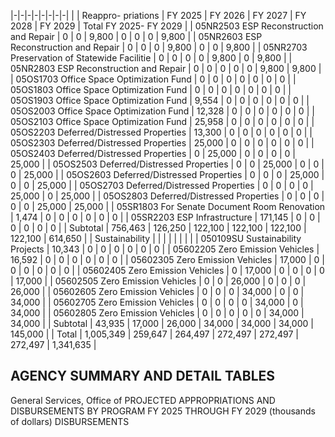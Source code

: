 |-|-|-|-|-|-|-|-|
| | Reappro-  priations | FY 2025 | FY 2026 | FY 2027 | FY 2028 | FY 2029 | Total FY 2025- FY 2029 |
| 05NR2503 ESP Reconstruction and Repair | 0 | 0 | 9,800 | 0 | 0 | 0 | 9,800 |
| 05NR2603 ESP Reconstruction and Repair | 0 | 0 | 0 | 9,800 | 0 | 0 | 9,800 |
| 05NR2703 Preservation of Statewide Facilitie | 0 | 0 | 0 | 0 | 9,800 | 0 | 9,800 |
| 05NR2803 ESP Reconstruction and Repair | 0 | 0 | 0 | 0 | 0 | 9,800 | 9,800 |
| 05OS1703 Office Space Optimization Fund | 0 | 0 | 0 | 0 | 0 | 0 | 0 |
| 05OS1803 Office Space Optimization Fund | 0 | 0 | 0 | 0 | 0 | 0 | 0 |
| 05OS1903 Office Space Optimization Fund | 9,554 | 0 | 0 | 0 | 0 | 0 | 0 |
| 05OS2003 Office Space Optimization Fund | 12,328 | 0 | 0 | 0 | 0 | 0 | 0 |
| 05OS2103 Office Space Optimization Fund | 25,958 | 0 | 0 | 0 | 0 | 0 | 0 |
| 05OS2203 Deferred/Distressed Properties | 13,300 | 0 | 0 | 0 | 0 | 0 | 0 |
| 05OS2303 Deferred/Distressed Properties | 25,000 | 0 | 0 | 0 | 0 | 0 | 0 |
| 05OS2403 Deferred/Distressed Properties | 0 | 25,000 | 0 | 0 | 0 | 0 | 25,000 |
| 05OS2503 Deferred/Distressed Properties | 0 | 0 | 25,000 | 0 | 0 | 0 | 25,000 |
| 05OS2603 Deferred/Distressed Properties | 0 | 0 | 0 | 25,000 | 0 | 0 | 25,000 |
| 05OS2703 Deferred/Distressed Properties | 0 | 0 | 0 | 0 | 25,000 | 0 | 25,000 |
| 05OS2803 Deferred/Distressed Properties | 0 | 0 | 0 | 0 | 0 | 25,000 | 25,000 |
| 05SR1803 For Senate Document Room Renovation | 1,474 | 0 | 0 | 0 | 0 | 0 | 0 |
| 05SR2203 ESP Infrastructure | 171,145 | 0 | 0 | 0 | 0 | 0 | 0 |
| Subtotal | 756,463 | 126,250 | 122,100 | 122,100 | 122,100 | 122,100 | 614,650 |
| Sustainability | | | | | | | |
| 050109SU Sustainability Projects | 10,343 | 0 | 0 | 0 | 0 | 0 | 0 |
| 05602205 Zero Emission Vehicles | 16,592 | 0 | 0 | 0 | 0 | 0 | 0 |
| 05602305 Zero Emission Vehicles | 17,000 | 0 | 0 | 0 | 0 | 0 | 0 |
| 05602405 Zero Emission Vehicles | 0 | 17,000 | 0 | 0 | 0 | 0 | 17,000 |
| 05602505 Zero Emission Vehicles | 0 | 0 | 26,000 | 0 | 0 | 0 | 26,000 |
| 05602605 Zero Emission Vehicles | 0 | 0 | 0 | 34,000 | 0 | 0 | 34,000 |
| 05602705 Zero Emission Vehicles | 0 | 0 | 0 | 0 | 34,000 | 0 | 34,000 |
| 05602805 Zero Emission Vehicles | 0 | 0 | 0 | 0 | 0 | 34,000 | 34,000 |
| Subtotal | 43,935 | 17,000 | 26,000 | 34,000 | 34,000 | 34,000 | 145,000 |
| Total | 1,005,349 | 259,647 | 264,497 | 272,497 | 272,497 | 272,497 | 1,341,635 |

## **AGENCY SUMMARY AND DETAIL TABLES**

General Services, Office of PROJECTED APPROPRIATIONS AND DISBURSEMENTS BY PROGRAM FY 2025 THROUGH FY 2029 (thousands of dollars) DISBURSEMENTS